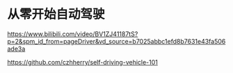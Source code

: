 # 从零开始自动驾驶
https://www.bilibili.com/video/BV1ZJ41187tS?p=2&spm_id_from=pageDriver&vd_source=b7025abbc1efd8b7631e43fa506ade3a

https://github.com/czhherry/self-driving-vehicle-101


